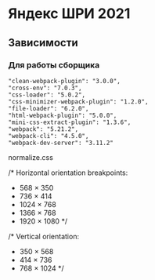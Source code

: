 # Яндекс ШРИ 2021

## Зависимости

### Для работы сборщика
    "clean-webpack-plugin": "3.0.0",
    "cross-env": "7.0.3",
    "css-loader": "5.0.2",
    "css-minimizer-webpack-plugin": "1.2.0",
    "file-loader": "6.2.0",
    "html-webpack-plugin": "5.0.0",
    "mini-css-extract-plugin": "1.3.6",
    "webpack": "5.21.2",
    "webpack-cli": "4.5.0",
    "webpack-dev-server": "3.11.2"
normalize.css

/* Horizontal orientation breakpoints:
- 568 × 350
- 736 × 414
- 1024 × 768
- 1366 × 768
- 1920 × 1080
  */


/* Vertical orientation:
- 350 × 568
- 414 × 736
- 768 × 1024
  */
